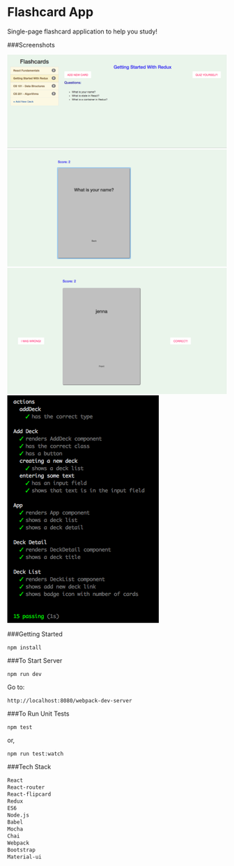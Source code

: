 # Flashcard App

Single-page flashcard application to help you study!

###Screenshots

<span width="30px" height="30px"><img src="./src/images/Screenshot 1.png"></span>
<span width="30px" height="30px"><img src="./src/images/Screenshot 2.png"></span>
<span width="30px" height="30px"><img src="./src/images/Screenshot 3.png"></span>
<span width="30px" height="30px"><img src="./src/images/tests_screenshot.png"></span>

###Getting Started

    npm install

###To Start Server

    npm run dev

Go to:

    http://localhost:8080/webpack-dev-server

###To Run Unit Tests

    npm test

or,

    npm run test:watch

###Tech Stack

    React
    React-router
    React-flipcard
    Redux
    ES6
    Node.js
    Babel
    Mocha
    Chai
    Webpack
    Bootstrap
    Material-ui